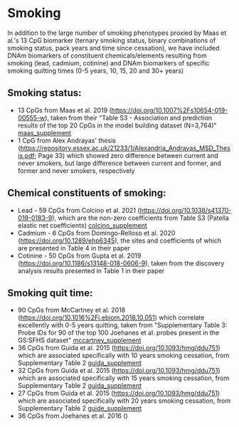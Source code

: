 # Smoking

In addition to the large number of smoking phenotypes proxied by Maas et al.'s 13 CpG biomarker (ternary smoking status, binary combinations of smoking status, pack years and time since cessation), we have included DNAm biomarkers of constituent chemicals/elements resulting from smoking (lead, cadmium, cotinine) and DNAm biomarkers of specific smoking quitting times (0-5 years, 10, 15, 20 and 30+ years)

## Smoking status:
* 13 CpGs from Maas et al. 2019 (https://doi.org/10.1007%2Fs10654-019-00555-w), taken from their "Table S3 - Association and prediction results of the top 20 CpGs in the model building dataset (N=3,764)" [maas_supplement](sources/maas_supplement.docx)
* 1 CpG from Alex Andrayas' thesis (https://repository.essex.ac.uk/21233/1/Alexandria_Andrayas_MSD_Thesis.pdf; Page 33) which showed zero difference between current and never smokers, but large difference between current and former, and former and never smokers, respectively 

## Chemical constituents of smoking:
* Lead - 59 CpGs from Colcino et al. 2021 (https://doi.org/10.1038/s41370-019-0183-9), which are the non-zero coefficients from Table S3 (Patella elastic net coefficients) [colcino_supplement](sources/colcino_supplement.xlsx)
* Cadmium - 6 CpGs from Domingo-Relloso et al. 2020 (https://doi.org/10.1289/ehp6345), the sites and coefficients of which are presented in Table 4 in their paper
* Cotinine - 50 CpGs from Gupta et al. 2019 (https://doi.org/10.1186/s13148-018-0606-9), taken from the discovery analysis results presented in Table 1 in their paper

## Smoking quit time:
* 90 CpGs from McCartney et al. 2018 (https://doi.org/10.1016%2Fj.ebiom.2018.10.051) which correlate excellently with 0-5 years quitting, taken from "Supplementary Table 3: Probe IDs for 90 of the top 100 Joehanes et al. probes present in the GS:SFHS dataset" [mccartney_supplement](source/mccartney_supplement.xlsx)
* 36 CpGs from Guida et al. 2015 (https://doi.org/10.1093/hmg/ddu751) which are associated specifically with 10 years smoking cessation, from Supplementary Table 2 [guida_supplement](source/guida_supplement.xlsx)
* 32 CpGs from Guida et al. 2015 (https://doi.org/10.1093/hmg/ddu751) which are associated specifically with 15 years smoking cessation, from Supplementary Table 2 [guida_supplement](source/guida_supplement.xlsx)
* 27 CpGs from Guida et al. 2015 (https://doi.org/10.1093/hmg/ddu751) which are associated specifically with 20 years smoking cessation, from Supplementary Table 2 [guide_supplement](source/guida_supplement.xlsx)
* 36 CpGs from Joehanes et al. 2016 ()